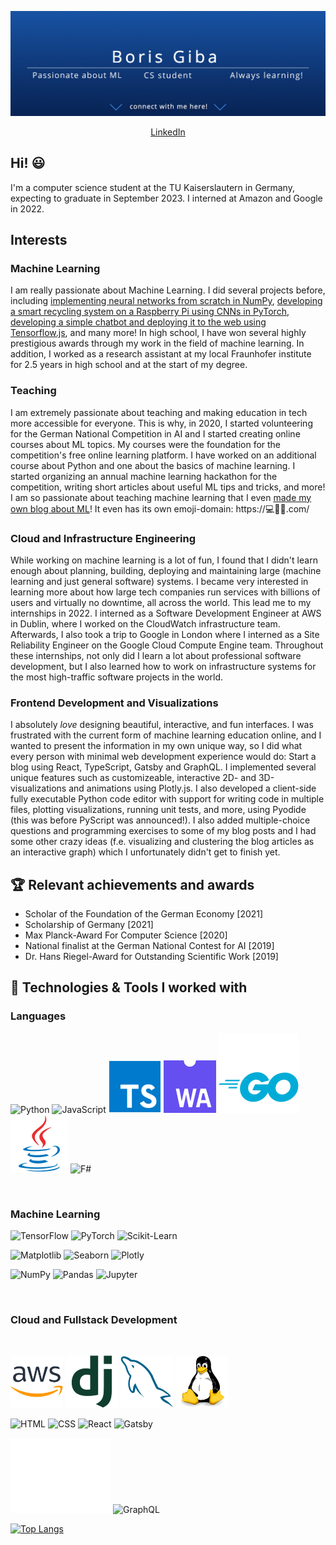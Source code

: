 <img src= "https://raw.githubusercontent.com/BorisGiba/BorisGiba/master/githubBanner.png"></img>

<p align="center"><a href="https://linkedin.com/in/BorisGiba")>LinkedIn</a>

## Hi! 😃

I'm a computer science student at the TU Kaiserslautern in Germany, expecting to graduate in September 2023.
I interned at Amazon and Google in 2022.

## Interests

### Machine Learning

I am really passionate about Machine Learning. I did several projects before, including <a href="https://github.com/BorisGiba/neural_networks_from_scratch_python">implementing neural networks from scratch in NumPy</a>, <a href="https://github.com/BorisGiba/betterrecycling">developing a smart recycling system on a Raspberry Pi using CNNs in PyTorch</a>, <a href="https://borisgiba.com/chatbot/">developing a simple chatbot and deploying it to the web using Tensorflow.js</a>, and many more!
In high school, I have won several highly prestigious awards through my work in the field of machine learning. In addition, I worked as a research assistant at my local Fraunhofer institute for 2.5 years in high school and at the start of my degree.

### Teaching

I am extremely passionate about teaching and making education in tech more accessible for everyone. This is why, in 2020, I started volunteering for the German National Competition in AI and I started creating online courses about ML topics. My courses were the foundation for the competition's free online learning platform. I have worked on an additional course about Python and one about the basics of machine learning. I started organizing an annual machine learning hackathon for the competition, writing short articles about useful ML tips and tricks, and more!
I am so passionate about teaching machine learning that I even <a href="https://machinelearningcompass.com">made my own blog about ML</a>! It even has its own emoji-domain:
https://💻🧠🧭.com/

### Cloud and Infrastructure Engineering

While working on machine learning is a lot of fun, I found that I didn't learn enough about planning, building, deploying and maintaining large (machine learning and just general software) systems.
I became very interested in learning more about how large tech companies run services with billions of users and virtually no downtime, all across the world.
This lead me to my internships in 2022. I interned as a Software Development Engineer at AWS in Dublin, where I worked on the CloudWatch infrastructure team. Afterwards, I also took a trip to Google in London where I interned as a Site Reliability Engineer on the Google Cloud Compute Engine team.
Throughout these internships, not only did I learn a lot about professional software development, but I also learned how to work on infrastructure systems for the most high-traffic software projects in the world.

### Frontend Development and Visualizations

I absolutely _love_ designing beautiful, interactive, and fun interfaces. I was frustrated with the current form of machine learning education online, and I wanted to present the information in my own unique way, so I did what every person with minimal web development experience would do: Start a blog using React, TypeScript, Gatsby and GraphQL. I implemented several unique features such as customizeable, interactive 2D- and 3D-visualizations and animations using Plotly.js. I also developed a client-side fully executable Python code editor with support for writing code in multiple files, plotting visualizations, running unit tests, and more, using Pyodide (this was before PyScript was announced!). I also added multiple-choice questions and programming exercises to some of my blog posts and I had some other crazy ideas (f.e. visualizing and clustering the blog articles as an interactive graph) which I unfortunately didn't get to finish yet.

## 🏆 Relevant achievements and awards

- Scholar of the Foundation of the German Economy [2021]
- Scholarship of Germany [2021]
- Max Planck-Award For Computer Science [2020]
- National finalist at the German National Contest for AI [2019]
- Dr. Hans Riegel-Award for Outstanding Scientific Work [2019]

## 🔧 Technologies & Tools I worked with

### <strong>Languages</strong>

![Python](./img/python.svg)
![JavaScript](./img/js.svg)
![TypeScript](./img/typescript.svg)
![Web Assembly](./img/wasm.svg)
![Go](./img/go.svg)
![Java](./img/java.svg)
![F#](./img/fsharp.svg)

<br/>

### <strong>Machine Learning</strong>

<div display="grid" grid-template-columns="auto auto auto" grid-gap="2em" justify-content="center" align-items="center">

![TensorFlow](./img/tensorflow.svg)
![PyTorch](./img/pytorch.svg)
![Scikit-Learn](./img/sklearn.svg)

![Matplotlib](./img/matplotlib.svg)
![Seaborn](./img/seaborn.svg)
![Plotly](./img/plotly.svg)

![NumPy](./img/numpy.svg)
![Pandas](./img/pandas.svg)
![Jupyter](./img/jupyter.svg)

</div>

<br/>

### <strong>Cloud and Fullstack Development</strong>

<br/>

![AWS](./img/aws.svg)
![Django](./img/django.svg)
![MySQL](./img/mysql.svg)
![Linux](./img/linux.svg)

![HTML](./img/html.svg)
![CSS](./img/css.svg)
![React](./img/react.svg)
![Gatsby](./img/gatsby.svg)

![REST](./img/rest.svg)
![GraphQL](./img/graphql.svg)

[![Top Langs](https://github-readme-stats.vercel.app/api/top-langs/?username=BorisGiba&layout=compact&title_color=ffffff&text_color=c9cacc&icon_color=2bbc8a&bg_color=000428)](https://github.com/anuraghazra/github-readme-stats)
